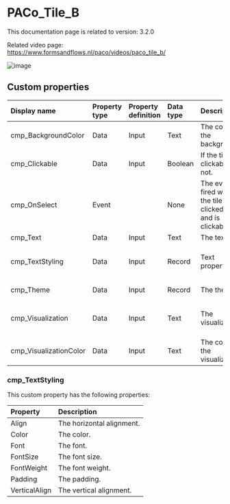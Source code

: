 # PACo_Tile_B

This documentation page is related to version: 3.2.0

Related video page: https://www.formsandflows.nl/paco/videos/paco_tile_b/

![image](https://github.com/user-attachments/assets/1088e663-cf96-4302-8125-711ba1e5fb97)

## Custom properties

| Display name | Property type | Property definition | Data type | Description | Memo
| :--- | :--- | :--- | :--- | :--- | :--- |
| cmp_BackgroundColor | Data | Input | Text | The color of the background. | |
| cmp_Clickable | Data | Input | Boolean | If the tile is clickable or not. | |
| cmp_OnSelect | Event | | None | The event fired when the tile is clicked on and is clickable. | |
| cmp_Text | Data | Input | Text | The text. | |
| cmp_TextStyling | Data | Input | Record | Text properties. | See the documention about cmp_TextStyling below. |
| cmp_Theme | Data | Input | Record | The theme. | See the documention on theming. |
| cmp_Visualization | Data | Input | Text | The visualization. | See the documention of PACo canvas component PACo_Visualization_A. |
| cmp_VisualizationColor | Data | Input | Text | The color of the visualization. | |

### cmp_TextStyling
This custom property has the following properties:

| Property | Description |
| :--- | :--- |
| Align | The horizontal alignment. |
| Color | The color. |
| Font | The font. |
| FontSize | The font size. |
| FontWeight | The font weight. |
| Padding | The padding. |
| VerticalAlign | The vertical alignment. |
